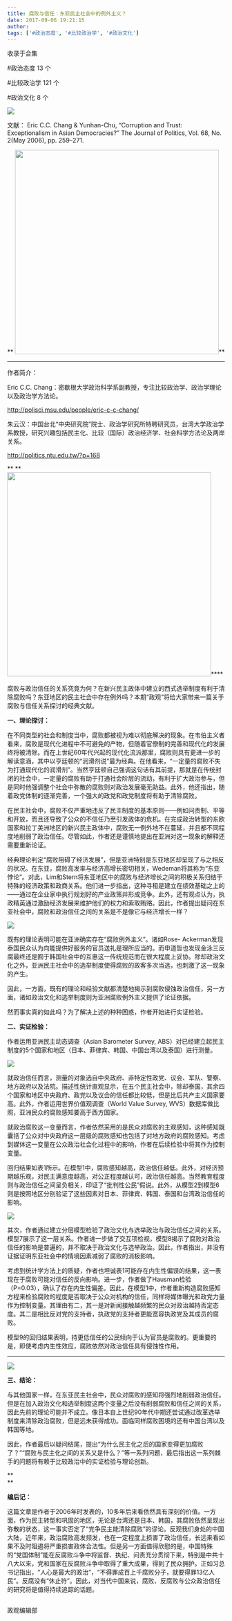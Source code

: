 ```yaml
---
title: 腐败与信任：东亚民主社会中的例外主义？
date: 2017-09-06 19:21:15
author: 
tags: ['#政治态度', '#比较政治学', '#政治文化']
---
```



收录于合集

#政治态度 13 个

#比较政治学 121 个

#政治文化 8 个

**<img src='/images/644/2.png' width='auto' />**

文献： Eric C.C. Chang & Yunhan-Chu, “Corruption and Trust: Exceptionalism in
Asian Democracies?” The Journal of Politics, Vol. 68, No. 2(May 2006), pp.
259–271.

 ** **<img src='/images/644/3.png' width='472px' />****  

 ****

作者简介：

Eric C.C. Chang：密歇根大学政治科学系副教授，专注比较政治学、政治学理论以及政治学方法论。

http://polisci.msu.edu/people/eric-c-c-chang/

朱云汉：中国台北“中央研究院”院士、政治学研究所特聘研究员，台湾大学政治学系教授，研究兴趣包括民主化、比较（国际）政治经济学、社会科学方法论及两岸关系。

http://politics.ntu.edu.tw/?p=168

 ** ** **<img src='/images/644/4.png' width='472px' />******  

  

腐败与政治信任的关系究竟为何？在新兴民主政体中建立的西式选举制度有利于清除腐败吗？东亚地区的民主社会中存在例外吗？本期“政观”将给大家带来一篇关于腐败与信任关系探讨的经典文献。

**一、理论探讨：**

在不同类型的社会和制度当中，腐败都被视为难以彻底解决的现象。在韦伯主义者看来，腐败是现代化进程中不可避免的产物，但随着官僚制的完善和现代化的发展终将被清除。而在上世纪60年代兴起的现代化流派那里，腐败则具有更进一步的解读意涵，其中以亨廷顿的“润滑剂说”最为经典。在他看来，“一定量的腐败不失为打通现代化的润滑剂”。当然亨廷顿自己强调这句话有其前提，那就是在传统封闭的社会中，一定量的腐败有助于打通社会阶层的流动，有利于扩大政治参与，但是同时他强调整个社会中弥散的腐败则对政治发展毫无助益。此外，他还指出，随着政党体制的逐渐完善，一个强大的政党和政党制度将有助于清除腐败。

在民主社会中，腐败不仅严重地违反了民主制度的基本原则——例如问责制、平等和开放，而且还导致了公众的不信任乃至引发政体的危机。在完成政治转型的东欧国家和拉丁美洲地区的新兴民主政体中，腐败无一例外地不在蔓延，并且都不同程度地削弱了政治信任。尽管如此，作者还是谨慎地提出在亚洲对这一现象的解释还需要重新论证。

经典理论判定“腐败阻碍了经济发展”，但是亚洲特别是东亚地区却呈现了与之相反的状况。在东亚，腐败高发率与经济高增长密切相关，Wedeman将其称为“东亚悖论”。对此，Lim和Stern将东亚地区中的腐败与经济增长之间的积极关系归结于特殊的经济政策和政商关系。他们进一步指出，这种寻租是建立在绩效基础之上的——通过在企业家中执行规划好的产业政策并形成竞争。此外，还有观点认为，执政精英通过激励经济发展来维护他们的权力和索取贿赂。因此，作者提出疑问在东亚社会中，腐败和政治信任之间的关系是不是像它与经济增长一样？

![](/images/644/5.jpeg)

  

既有的理论表明可能在亚洲确实存在“腐败例外主义”。诸如Rose-
Ackerman发现泰国民众认为向能提供好服务的官员送礼是理所应当的。而申道哲也发现金泳三反腐最终还是囿于韩国社会中的互惠这一传统规范而在很大程度上妥协。除却政治文化之外，亚洲民主社会中的选举制度使得腐败的政客多次当选，也刺激了这一现象的产生。

因此，一方面，既有的理论和经验文献都清楚地揭示到腐败侵蚀政治信任，另一方面，诸如政治文化和选举制度则为亚洲腐败例外主义提供了论证依据。

然而事实真的如此吗？为了解决上述的种种困惑，作者开始进行实证检验。

**二、实证检验：**

作者运用亚洲民主动态调查（Asian Barometer Survey,
ABS）对已经建立起民主制度的5个国家和地区（日本、菲律宾、韩国、中国台湾以及泰国）进行测量。

![](/images/644/6.jpeg)

就政治信任而言，测量的对象选自中央政府、非特定性政党、议会、军队、警察、地方政府以及法院。描述性统计直观显示，在五个民主社会中，除却泰国，其余四个国家和地区中央政府、政党以及议会的信任都比较低，但是比后共产主义国家要高。此外，作者运用世界价值观调查（World
Value Survey, WVS）数据库做比照，亚洲民众的腐败感知要高于西方国家。

就政治腐败这一变量而言，作者依然采用的是民众对腐败的主观感知，这种感知既囊括了公众对中央政府这一层级的腐败感知也包括了对地方政府的腐败感知。考虑到媒体这一变量在公众政治社会化过程中的影响，作者在后续检验中将其作为控制变量。

回归结果如表1所示。在模型1中，腐败感知越高，政治信任越低。此外，对经济预期越乐观，对民主满意度越高，对公正程度越认可，政治信任越高。当然教育程度则与政治信任之间呈负相关，印证了“批判性公民”假说。此外，从模型2到模型6则是按照地区分别验证了这些因素对日本、菲律宾、韩国、泰国和台湾政治信任的影响。

![](/images/644/7.png)

其次，作者通过建立分层模型检验了政治文化与选举政治与政治信任之间的关系。模型7展示了这一层关系。作者进一步做了交互项检视，模型8揭示了腐败对政治信任的影响是普遍的，并不取决于政治文化与选举政治。因此，作者指出，并没有证据证明东亚社会中的情境因素减弱了腐败的消极影响。

考虑到统计学方法上的质疑，作者也坦诚表1可能存在内生性偏误的结果，这一表现在于腐败可能对信任的反向影响。进一步，作者做了Hausman检验（P=0.03），确认了存在内生性偏差。因此，在模型1中，作者重新构造腐败感知方程来检验腐败的程度是否取决于公众对机构的信任，同样将媒体曝光和政党力量作为控制变量。其理由有二，其一是对新闻接触越频繁的民众对政治越持否定态度。其二是相比反对党的支持者，执政党的支持者更能宽容执政党及其成员的腐败。

模型9的回归结果表明，持更低信任的公民倾向于认为官员是腐败的。更重要的是，即使考虑内生性效应，腐败依然对政治信任具有侵蚀性作用。

 ****

![](/images/644/8.png)

 **三、结论：**

与其他国家一样，在东亚民主社会中，民众对腐败的感知将强烈地削弱政治信任。但是在加入政治文化和选举制度这两个变量之后没有削弱腐败和信任之间的关系，因此先前的理论可能并不成立。像日本自上世纪90年代中期还尝试通过改革选举制度来清除政治腐败，但是远未获得成功。面临同样腐败困境的还有中国台湾以及韩国等地。

因此，作者最后以疑问结尾，提出“为什么民主化之后的国家变得更加腐败了？”“腐败与民主化之间的关系又是什么？”等一系列问题，最后指出这一系列棘手的问题将有赖于比较政治中的实证检验与理论创新。

 **  
**

 **编后记：**

这篇文章是作者于2006年时发表的，10多年后来看依然具有深刻的价值。一方面，作为民主转型和巩固的地区，无论是台湾还是日本、韩国，其腐败依然呈现出弥散的状态，这一事实否定了“党争民主能清除腐败”的谬论。反观我们身处的中国大陆，近年来，政治腐败高发频发，也在一定程度上损害了政治信任，长远来看如果不及时阻遏将严重损害政体合法性。但是另一方面值得欣慰的是，中国特殊的“党国体制”能在反腐败斗争中将监督、执纪、问责充分贯彻下来，特别是中共十八大以来，党和国家在反腐败斗争中取得了重大成果，得到了民众拥护。正如习总书记指出，“人心是最大的政治”，“不得罪成百上千腐败分子，就要得罪13亿人民”。反腐没有“休止符”。因此，对当代中国来说，腐败、反腐败与公众政治信任的研究将是值得持续追踪的话题。

  

![]()

政观编辑部


